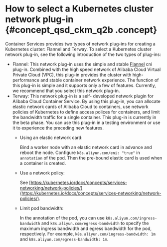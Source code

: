 # How to select a Kubernetes cluster network plug-in {#concept_qsd_ckm_q2b .concept}

Container Services provides two types of network plug-ins for creating a Kubernetes cluster: Flannel and Terway. To select a Kubernetes cluster network plug-in, see the following introduction of the two types of plug-ins:

-   Flannel: This network plug-in uses the simple and stable [Flannel](https://github.com/coreos/flannel) cni plug-in. Combined with the high speed network of Alibaba Cloud Virtual Private Cloud \(VPC\), this plug-in provides the cluster with high-performance and stable container network experience. The function of this plug-in is simple and it supports only a few of features. Currently, we recommend that you select this network plug-in.
-   Terway: This network plug-in is a self- developed network plugin for Alibaba Cloud Container Service. By using this plug-in, you can allocate elastic network cards of Alibaba Cloud to containers, use network policies of Kubernetes to define access polices for containers, and limit the bandwidth traffic for a single container. This plug-in is currently in the beta phase. You can use this plug-in in a testing environment or use it to experience the preceding new features.
    -   Using an elastic network card:

        Bind a worker node with an elastic network card in advance and reboot the node. Configure `k8s.aliyun.com/eni: "true"` in `annotation` of the pod. Then the pre-bound elastic card is used when a container is created.

    -   Use a network policy:

        See [https://kubernetes.io/docs/concepts/services-networking/network-policies/](https://kubernetes.io/docs/concepts/services-networking/network-policies/).

    -   Limit pod bandwidth:

        In the annotation of the pod, you can use `k8s.aliyun.com/ingress-bandwidth` and `k8s.aliyun.com/egress-bandwidth` to specify the maximum ingress bandwidth and egress bandwidth for the pod, respectively. For example, `k8s.aliyun.com/ingress-bandwidth: 1m` and `k8s.aliyun.com/egress-bandwidth: 1m`.


